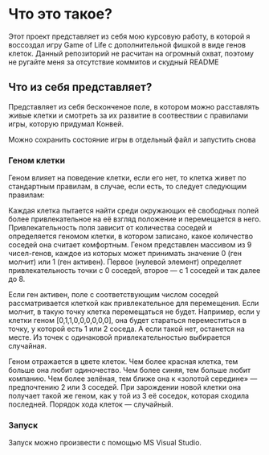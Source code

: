 # Что это такое?
Этот проект представляет из себя мою курсовую работу, в которой я воссоздал игру Game of Life с дополнительной фишкой в виде генов клеток.
Данный репозиторий не расчитан на огромный охват, поэтому не ругайте меня за отсутствие коммитов и скудный README

## Что из себя представляет?
Представляет из себя бесконченое поле, в котором можно расставлять живые клетки и смотреть за их развитие в соотвествии с правилами игры, которую придумал Конвей.

Можно сохранить состояние игры в отдельный файл и запустить снова

### Геном клетки
Геном влияет на поведение клетки, если его нет, то клетка живет по стандартным правилам, в случае, если есть, то следует следующим правилам:

Каждая клетка пытается найти среди окружающих её свободных полей более привлекательное на её взгляд положение и перемещается в него. Привлекательность поля зависит от количества соседей и определяется геномом клетки, в котором записано, какое количество соседей она считает комфортным. Геном представлен массивом из 9 чисел-генов, каждое из которых может принимать значение 0 (ген молчит) или 1 (ген активен). Первое (нулевой элемент) определяет привлекательность точки с 0 соседей, второе — с 1 соседей и так далее до 8. 

Если ген активен, поле с соответствующим числом соседей рассматривается клеткой как привлекательное для перемещения. Если молчит, в такую точку клетка перемещаться не будет. Например, если у клетки геном [0,1,1,0,0,0,0,0,0], она будет стараться переместиться в точку, у которой есть 1 или 2 соседа. А если такой нет, останется на месте. Из точек с одинаковой привлекательностью выбирается случайная. 

Геном отражается в цвете клеток. Чем более красная клетка, тем больше она любит одиночество. Чем более синяя, тем больше любит компанию. Чем более зелёная, тем ближе она к «золотой середине» — предпочтению 2 или 3 соседей. При зарождении новой клетки она получает такой же геном, как у той из 3 её соседок, которая сходила последней. Порядок хода клеток — случайный.

### Запуск
Запуск можно произвести с помощью MS Visual Studio.
